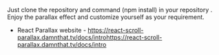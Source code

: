 Just clone the repository and command (npm install) in your repository . Enjoy the parallax effect and customize yourself as your requirement. 
- React Parallax website - https://react-scroll-parallax.damnthat.tv/docs/introhttps://react-scroll-parallax.damnthat.tv/docs/intro
